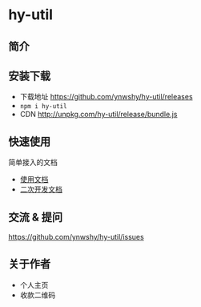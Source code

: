 # hy-util

## 简介


## 安装下载

- 下载地址 https://github.com/ynwshy/hy-util/releases
- `npm i hy-util`
- CDN http://unpkg.com/hy-util/release/bundle.js

## 快速使用

简单接入的文档

- [使用文档](./doc/use/README.md)
- [二次开发文档](./doc/dev/README.md)

## 交流 & 提问

https://github.com/ynwshy/hy-util/issues

## 关于作者

- 个人主页
- 收款二维码

